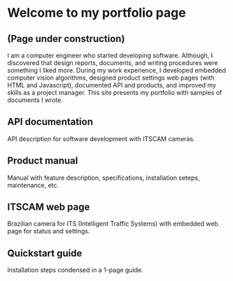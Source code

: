 # Welcome to my portfolio page
## (Page under construction)

I am a computer engineer who started developing software. Although, I discovered that design reports, documents, and writing procedures were something I liked more.
During my work experience, I developed embedded computer vision algorithms, designed product settings web pages (with HTML and Javascript), documented API and products, and improved my skills as a project manager.
This site presents my portfolio with samples of documents I wrote.

## API documentation
API description for software development with ITSCAM cameras.

## Product manual
Manual with feature description, specifications, installation seteps, maintenance, etc.

## ITSCAM web page
Brazilian camera for ITS (Intelligent Traffic Systems) with embedded web page for status and settings.

## Quickstart guide
Installation steps condensed in a 1-page guide.

